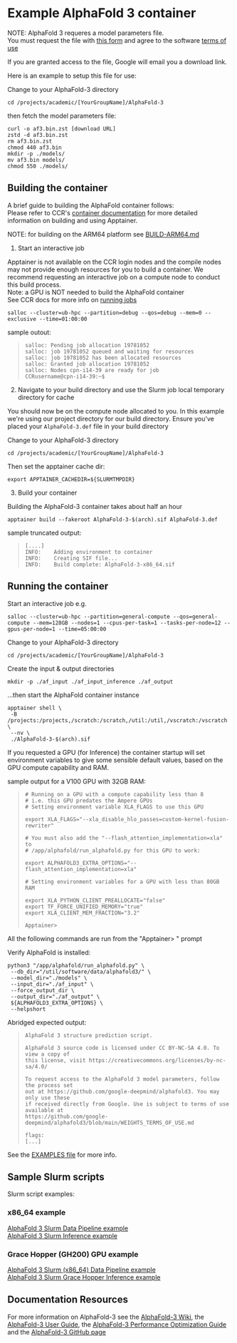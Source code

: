 # Example AlphaFold 3 container

NOTE:
AlphaFold 3 requeres a model parameters file.  
You must request the file with [this form](https://forms.gle/svvpY4u2jsHEwWYS6) and agree to the software [terms of use](https://github.com/google-deepmind/alphafold3/blob/main/WEIGHTS_TERMS_OF_USE.md)

If you are granted access to the file, Google will email you a download link.

Here is an example to setup this file for use:

Change to your AlphaFold-3 directory

```
cd /projects/academic/[YourGroupName]/AlphaFold-3
```

then fetch the model parameters file:

```
curl -o af3.bin.zst [download URL]
zstd -d af3.bin.zst
rm af3.bin.zst
chmod 440 af3.bin
mkdir -p ./models/
mv af3.bin models/
chmod 550 ./models/
```


## Building the container

A brief guide to building the AlphaFold container follows:<br/>
Please refer to CCR's [container documentation](https://docs.ccr.buffalo.edu/en/latest/howto/containerization/) for more detailed information on building and using Apptainer.

NOTE: for building on the ARM64 platform see [BUILD-ARM64.md](./BUILD-ARM64.md)

1. Start an interactive job

Apptainer is not available on the CCR login nodes and the compile nodes may not provide enough resources for you to build a container.  We recommend requesting an interactive job on a compute node to conduct this build process.<br/>
Note: a GPU is NOT needed to build the AlphaFold container<br/>
See CCR docs for more info on [running jobs](https://docs.ccr.buffalo.edu/en/latest/hpc/jobs/#interactive-job-submission)

```
salloc --cluster=ub-hpc --partition=debug --qos=debug --mem=0 --exclusive --time=01:00:00
```

sample outout:

> ```
> salloc: Pending job allocation 19781052
> salloc: job 19781052 queued and waiting for resources
> salloc: job 19781052 has been allocated resources
> salloc: Granted job allocation 19781052
> salloc: Nodes cpn-i14-39 are ready for job
> CCRusername@cpn-i14-39:~$ 
> ```

2. Navigate to your build directory and use the Slurm job local temporary directory for cache

You should now be on the compute node allocated to you.  In this example we're using our project directory for our build directory.  Ensure you've placed your `AlphaFold-3.def` file in your build directory

Change to your AlphaFold-3 directory

```
cd /projects/academic/[YourGroupName]/AlphaFold-3
```

Then set the apptainer cache dir:

```
export APPTAINER_CACHEDIR=${SLURMTMPDIR}
```

3. Build your container

Building the AlphaFold-3 container takes about half an hour

```
apptainer build --fakeroot AlphaFold-3-$(arch).sif AlphaFold-3.def
```

sample truncated output:

> ```
> [....]
> INFO:    Adding environment to container
> INFO:    Creating SIF file...
> INFO:    Build complete: AlphaFold-3-x86_64.sif
> ```

## Running the container

Start an interactive job e.g.

```
salloc --cluster=ub-hpc --partition=general-compute --qos=general-compute --mem=128GB --nodes=1 --cpus-per-task=1 --tasks-per-node=12 --gpus-per-node=1 --time=05:00:00
```

Change to your AlphaFold-3 directory

```
cd /projects/academic/[YourGroupName]/AlphaFold-3
```

Create the input & output directories

```
mkdir -p ./af_input ./af_input_inference ./af_output
```

...then start the AlphaFold container instance

```
apptainer shell \
 -B /projects:/projects,/scratch:/scratch,/util:/util,/vscratch:/vscratch \
 --nv \
 ./AlphaFold-3-$(arch).sif
```

If you requested a GPU (for Inference) the container startup will set
environment variables to give some sensible default values, based on the
GPU compute capability and RAM.

sample output for a V100 GPU with 32GB RAM:

> ```
> # Running on a GPU with a compute capability less than 8
> # i.e. this GPU predates the Ampere GPUs
> # Setting environment variable XLA_FLAGS to use this GPU
> 
> export XLA_FLAGS="--xla_disable_hlo_passes=custom-kernel-fusion-rewriter"
> 
> # You must also add the "--flash_attention_implementation=xla" to
> # /app/alphafold/run_alphafold.py for this GPU to work:
> 
> export ALPHAFOLD3_EXTRA_OPTIONS="--flash_attention_implementation=xla"
> 
> # Setting environment variables for a GPU with less than 80GB RAM
> 
> export XLA_PYTHON_CLIENT_PREALLOCATE="false"
> export TF_FORCE_UNIFIED_MEMORY="true"
> export XLA_CLIENT_MEM_FRACTION="3.2"
> 
> Apptainer>
> ```

All the following commands are run from the "Apptainer> " prompt

Verify AlphaFold is installed:

```
python3 "/app/alphafold/run_alphafold.py" \
 --db_dir="/util/software/data/alphafold3/" \
 --model_dir="./models" \
 --input_dir="./af_input" \
 --force_output_dir \
 --output_dir="./af_output" \
 ${ALPHAFOLD3_EXTRA_OPTIONS} \
 --helpshort
```

Abridged expected output:

> ```
> AlphaFold 3 structure prediction script.
> 
> AlphaFold 3 source code is licensed under CC BY-NC-SA 4.0. To view a copy of
> this license, visit https://creativecommons.org/licenses/by-nc-sa/4.0/
> 
> To request access to the AlphaFold 3 model parameters, follow the process set
> out at https://github.com/google-deepmind/alphafold3. You may only use these
> if received directly from Google. Use is subject to terms of use available at
> https://github.com/google-deepmind/alphafold3/blob/main/WEIGHTS_TERMS_OF_USE.md
> 
> flags:
> [...]
> ```

See the [EXAMPLES file](./EXAMPLES.md) for more info.

## Sample Slurm scripts

Slurm script examples:

### x86_64 example
[AlphaFold 3 Slurm Data Pipeline example](https://raw.githubusercontent.com/tonykew/ccr-examples/refs/heads/AlphaFold-3/containers/2_ApplicationSpecific/AlphaFold-3/slurm_AlphaFold-3_Data_Pipeline_example.bash)  
[AlphaFold 3 Slurm Inference example](https://raw.githubusercontent.com/tonykew/ccr-examples/refs/heads/AlphaFold-3/containers/2_ApplicationSpecific/AlphaFold-3/slurm_AlphaFold-3_Inference_example.bash)

### Grace Hopper (GH200) GPU example
[AlphaFold 3 Slurm (x86_64) Data Pipeline example](https://raw.githubusercontent.com/tonykew/ccr-examples/refs/heads/AlphaFold-3/containers/2_ApplicationSpecific/AlphaFold-3/slurm_GH200_AlphaFold-3_Data_Pipeline_example.bash)  
[AlphaFold 3 Slurm Grace Hopper Inference example](https://raw.githubusercontent.com/tonykew/ccr-examples/refs/heads/AlphaFold-3/containers/2_ApplicationSpecific/AlphaFold-3/slurm_GH200_AlphaFold-3_Inference_example.bash)


## Documentation Resources

For more information on AlphaFold-3 see the [AlphaFold-3 Wiki](https://deepwiki.com/google-deepmind/alphafold3/1-overview), the [AlphaFold-3 User Guide](https://deepwiki.com/google-deepmind/alphafold3/3-user-guide),
the [AlphaFold-3 Performance Optimization Guide](https://deepwiki.com/google-deepmind/alphafold3/8-performance-optimization) and the [AlphaFold-3 GitHub page](https://github.com/google-deepmind/alphafold3)

